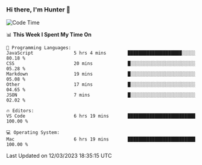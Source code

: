 ### Hi there, I'm Hunter 👋

<!--
**huntermatrix/huntermatrix** is a ✨ _special_ ✨ repository because its `README.md` (this file) appears on your GitHub profile.

Here are some ideas to get you started:

- 🔭 I’m currently working on ...
- 🌱 I’m currently learning ...
- 👯 I’m looking to collaborate on ...
- 🤔 I’m looking for help with ...
- 💬 Ask me about ...
- 📫 How to reach me: ...
- 😄 Pronouns: ...
- ⚡ Fun fact: ...
-->

<!--START_SECTION:waka-->
![Code Time](http://img.shields.io/badge/Code%20Time-31%20hrs%2018%20mins-blue)

📊 **This Week I Spent My Time On** 

```text
💬 Programming Languages: 
JavaScript               5 hrs 4 mins        ████████████████████░░░░░   80.18 % 
CSS                      20 mins             █░░░░░░░░░░░░░░░░░░░░░░░░   05.28 % 
Markdown                 19 mins             █░░░░░░░░░░░░░░░░░░░░░░░░   05.08 % 
Other                    17 mins             █░░░░░░░░░░░░░░░░░░░░░░░░   04.65 % 
JSON                     7 mins              █░░░░░░░░░░░░░░░░░░░░░░░░   02.02 % 

🔥 Editors: 
VS Code                  6 hrs 19 mins       █████████████████████████   100.00 % 

💻 Operating System: 
Mac                      6 hrs 19 mins       █████████████████████████   100.00 % 
```


 Last Updated on 12/03/2023 18:35:15 UTC
<!--END_SECTION:waka-->
